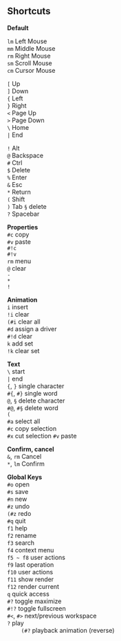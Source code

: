 ## Shortcuts

**Default**

`lm` Left Mouse  
`mm` Middle Mouse  
`rm` Right Mouse  
`sm` Scroll Mouse  
`cm` Cursor Mouse  

`[` Up  
`]` Down  
`{` Left  
`}` Right  
`<` Page Up  
`>` Page Down  
`\` Home   
`|` End  

`!` Alt  
`@` Backspace  
`#` Ctrl  
`$` Delete  
`%` Enter  
`&` Esc  
`*` Return  
`(` Shift   
`)` Tab
`§` delete   
`?` Spacebar  

**Properties**  
`#c` copy  
`#v` paste  
`#!c`  
`#!v`  
`rm` menu  
`@` clear  
`-`  
`*`  
`!`  

**Animation**  
`i` insert  
`!i` clear  
`(#i` clear all  
`#d` assign a driver  
`#!d` clear  
`k` add set  
`!k` clear set 

**Text**  
`\` start  
`|` end  
`{`, `}` single character  
`#{`, `#}` single word  
`@`, `§` delete character  
`#@`, `#§` delete word  
`(`  
`#a` select all  
`#c` copy selection  
`#x` cut selection 
`#v` paste  

**Confirm, cancel**  
`&`, `rm` Cancel   
`*`, `lm` Confirm

**Global Keys**  
`#o` open  
`#s` save  
`#n` new  
`#z` undo  
`(#z` redo  
`#q` quit  
`f1` help  
`f2` rename  
`f3` search  
`f4` context menu  
`f5 ~ f8` user actions  
`f9` last operation  
`f10` user actions    
`f11` show render  
`f12` render current  
`q` quick access  
`#?` toggle maximize  
`#!?` toggle fullscreen  
`#<`, `#>` next/previous workspace    
`?` play  
``   
``
`(#?` playback animation (reverse)
